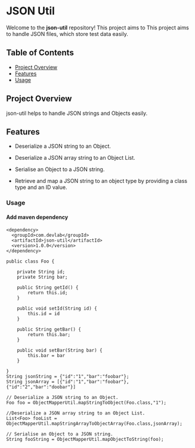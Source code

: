 # JSON Util

Welcome to the **json-util** repository! This project aims to This project aims to handle JSON files, which store test
data easily.

## Table of Contents

- [Project Overview](#project-overview)
- [Features](#features)
- [Usage](#usage)

## Project Overview

json-util helps to handle JSON strings and Objects easily.

## Features

- Deserialize a JSON string to an Object.

- Deserialize a JSON array string to an Object List.

- Serialise an Object to a JSON string.

- Retrieve and map a JSON string to an object type by providing a class type and an ID value.

### Usage
#### Add maven dependency
```
<dependency>
  <groupId>com.devlab</groupId>
  <artifactId>json-util</artifactId>
  <version>1.0.0</version>
</dependency>

```

```
public class Foo {

    private String id;
    private String bar;

    public String getId() {
        return this.id;
    }

    public void setId(String id) {
        this.id = id
    }

    public String getBar() {
        return this.bar;
    }

    public void setBar(String bar) {
        this.bar = bar
    }

}
String jsonString = {"id":"1","bar":"foobar"};
String jsonArray = [{"id":"1","bar":"foobar"},{"id":"2","bar":"doobar"}]

// Deserialize a JSON string to an Object.
Foo foo = ObjectMapperUtil.mapStringToObject(Foo.class,"1");

//Deserialize a JSON array string to an Object List.
List<Foo> fooList = ObjectMapperUtil.mapStringArrayToObjectArray(Foo.class,jsonArray);

// Serialise an Object to a JSON string.
String fooString = ObjectMapperUtil.mapObjectToString(foo);
```
